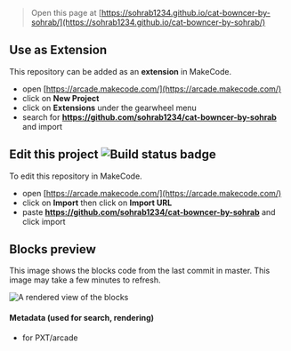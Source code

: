  


> Open this page at [https://sohrab1234.github.io/cat-bowncer-by-sohrab/](https://sohrab1234.github.io/cat-bowncer-by-sohrab/)

## Use as Extension

This repository can be added as an **extension** in MakeCode.

* open [https://arcade.makecode.com/](https://arcade.makecode.com/)
* click on **New Project**
* click on **Extensions** under the gearwheel menu
* search for **https://github.com/sohrab1234/cat-bowncer-by-sohrab** and import

## Edit this project ![Build status badge](https://github.com/sohrab1234/cat-bowncer-by-sohrab/workflows/MakeCode/badge.svg)

To edit this repository in MakeCode.

* open [https://arcade.makecode.com/](https://arcade.makecode.com/)
* click on **Import** then click on **Import URL**
* paste **https://github.com/sohrab1234/cat-bowncer-by-sohrab** and click import

## Blocks preview

This image shows the blocks code from the last commit in master.
This image may take a few minutes to refresh.

![A rendered view of the blocks](https://github.com/sohrab1234/cat-bowncer-by-sohrab/raw/master/.github/makecode/blocks.png)

#### Metadata (used for search, rendering)

* for PXT/arcade
<script src="https://makecode.com/gh-pages-embed.js"></script><script>makeCodeRender("{{ site.makecode.home_url }}", "{{ site.github.owner_name }}/{{ site.github.repository_name }}");</script>
